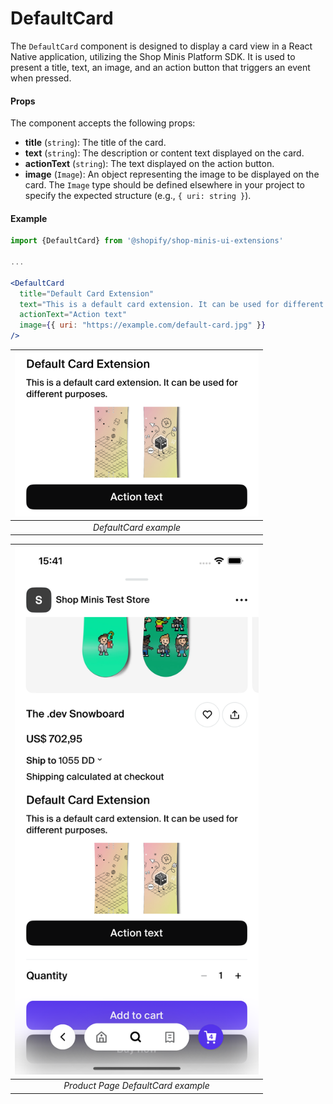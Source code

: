 # DefaultCard

The `DefaultCard` component is designed to display a card view in a React Native application, utilizing the Shop Minis Platform SDK. It is used to present a title, text, an image, and an action button that triggers an event when pressed.

#### Props
The component accepts the following props:

- **title** (`string`): The title of the card.
- **text** (`string`): The description or content text displayed on the card.
- **actionText** (`string`): The text displayed on the action button.
- **image** (`Image`): An object representing the image to be displayed on the card. The `Image` type should be defined elsewhere in your project to specify the expected structure (e.g., `{ uri: string }`).

#### Example
```jsx
import {DefaultCard} from '@shopify/shop-minis-ui-extensions'

...

<DefaultCard
  title="Default Card Extension"
  text="This is a default card extension. It can be used for different purposes."
  actionText="Action text"
  image={{ uri: "https://example.com/default-card.jpg" }}
/>
```
| <img src="../../assets/extensions/default-card.png" alt="Example of DefaultCard" width="390" /> |
|:-------------------------------------------------------------:|
| *DefaultCard example*                                             |

| <img src="../../assets/extensions/default-card-full.png" alt="Example of DefaultCard" width="390" /> |
|:------------------------------------------------------------------:|
| *Product Page DefaultCard example*                                                  |
